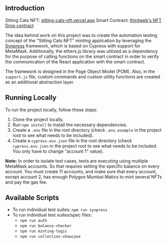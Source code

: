 ## Introduction
Sitting Cats NFT: [sitting-cats-nft.vercel.app](https://sitting-cats-nft.vercel.app/)
Smart Contract: [thirdweb's NFT Drop contract](https://thirdweb.com/thirdweb.eth/DropERC721)

The idea behind work on this project was to create the automation testing concept of the "Sitting Cats NFT" minting application by leveraging the [Synpress](https://www.npmjs.com/package/@synthetixio/synpress) framework, which is based on Cypress with support for MetaMask. 
Additionally, the ethers.js library was utilized as a dependency for the purpose of calling functions on the smart contract in order to verify the communication of the React application with the smart contract.

The framework is designed in the Page Object Model (POM). Also, in the `support.js` file, custom commands and custom utility functions are created as an additional abstraction layer.

## Running Locally

To run the project locally, follow these steps:

1. Clone the project locally.
2. Run `npm install` to install the necessary dependencies.
3. Create a `.env` file in the root directory (check `.env.example` in the project root to see what needs to be included).
4. Create a `cypress.env.json` file in the root directory (check `cypress.env.json` in the project root to see what needs to be included. You only have to change "account 1" value).

**Note:** In order to isolate test cases, tests are executing using multiple MetaMask accounts. So that requires setting the specific balance on every account. 
You must create 11 accounts, and make sure that every account, except account 2, has enough Polygon Mumbai Matics to mint several NFTs and pay the gas fee.

## Available Scripts

- To run individual test suites: `npm run synpress`
- To run individual test suites/spec files:
  - `npm run auth`
  - `npm run balance-checker`
  - `npm run minting-logic`
  - `npm run collection-showcase`
 
